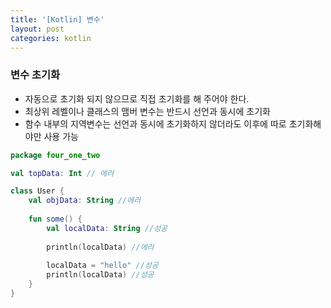 ```yaml
---
title: '[Kotlin] 변수'
layout: post
categories: kotlin
---
```


### 변수 초기화
- 자동으로 초기화 되지 않으므로 직접 초기화를 해 주어야 한다.
- 최상위 레벨이나 클래스의 맴버 변수는 반드시 선언과 동시에 초기화
- 함수 내부의 지역변수는 선언과 동시에 초기화하지 않더라도 이후에 따로 초기화해야만 사용 가능

```kotlin
package four_one_two

val topData: Int // 에러

class User {
    val objData: String //에러
    
    fun some() {
        val localData: String //성공
        
        println(localData) //에러
        
        localData = "hello" //성공
        println(localData) //성공
    }
}
```